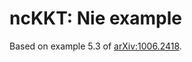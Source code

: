 # ncKKT: Nie example

Based on example 5.3 of [arXiv:1006.2418](https://arxiv.org/pdf/1006.2418.pdf).